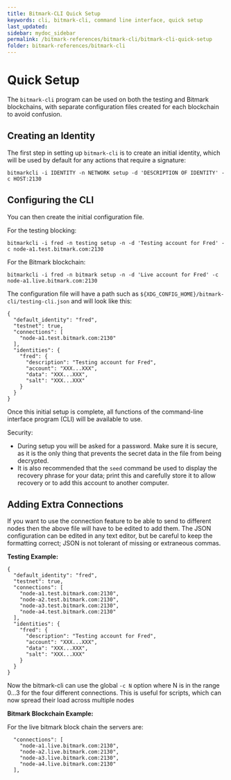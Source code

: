 ```yaml
---
title: Bitmark-CLI Quick Setup
keywords: cli, bitmark-cli, command line interface, quick setup
last_updated: 
sidebar: mydoc_sidebar
permalink: /bitmark-references/bitmark-cli/bitmark-cli-quick-setup
folder: bitmark-references/bitmark-cli
---
```


# Quick Setup

The `bitmark-cli` program can be used on both the testing and Bitmark blockchains, with separate configuration files created for each blockchain to avoid confusion.

## Creating an Identity

The first step in setting up `bitmark-cli` is to create an initial identity, which will be used by default for any actions that require a signature:

~~~
bitmarkcli -i IDENTITY -n NETWORK setup -d 'DESCRIPTION OF IDENTITY' -c HOST:2130
~~~

## Configuring the CLI

You can then create the initial configuration file.

For the testing blocking:

~~~
bitmarkcli -i fred -n testing setup -n -d 'Testing account for Fred' -c node-a1.test.bitmark.com:2130
~~~

For the Bitmark blockchain:

~~~
bitmarkcli -i fred -n bitmark setup -n -d 'Live account for Fred' -c node-a1.live.bitmark.com:2130
~~~


The configuration file will have a path such as `${XDG_CONFIG_HOME}/bitmark-cli/testing-cli.json` and will look like this:


~~~
{
  "default_identity": "fred",
  "testnet": true,
  "connections": [
    "node-a1.test.bitmark.com:2130"
  ],
  "identities": {
    "fred": {
      "description": "Testing account for Fred",
      "account": "XXX...XXX",
      "data": "XXX...XXX",
      "salt": "XXX...XXX"
    }
  }
}
~~~

Once this initial setup is complete, all functions of the command-line interface program (CLI) will be available to use.

Security:
* During setup you will be asked for a password. Make sure it is secure, as it is the only thing that prevents the secret data
  in the file from being decrypted.
* It is also recommended that the `seed` command be used to display
  the recovery phrase for your data; print this and carefully store it to allow recovery
  or to add this account to another computer.

## Adding Extra Connections

If you want to use  the connection feature to be able to send to
different nodes then the above file will have to be edited to add
them. The JSON configuration can be edited in any text editor, but be
careful to keep the formatting correct; JSON is not tolerant of
missing or extraneous commas.

**Testing Example:**

~~~
{
  "default_identity": "fred",
  "testnet": true,
  "connections": [
    "node-a1.test.bitmark.com:2130",
    "node-a2.test.bitmark.com:2130",
    "node-a3.test.bitmark.com:2130",
    "node-a4.test.bitmark.com:2130"
  ],
  "identities": {
    "fred": {
      "description": "Testing account for Fred",
      "account": "XXX...XXX",
      "data": "XXX...XXX",
      "salt": "XXX...XXX"
    }
  }
}
~~~

Now the bitmark-cli can use the global `-c N` option where N is in the range 0…3 for the four different connections.
This is useful for scripts, which can now spread their load across multiple nodes

**Bitmark Blockchain Example:**

For the live bitmark block chain the servers are:

~~~
  "connections": [
    "node-a1.live.bitmark.com:2130",
    "node-a2.live.bitmark.com:2130",
    "node-a3.live.bitmark.com:2130",
    "node-a4.live.bitmark.com:2130"
  ],
~~~
